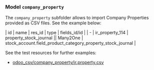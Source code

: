 ### Model `company_property`

The `company_property` subfolder allows to import Company Properties provided as CSV files. See the example below:

| id | 	name |	res_id |	type |	fields_id/id |
| -
| ir_property_114 |	property_stock_journal 	||	Many2One |	stock_account.field_product_category_property_stock_journal |


See the test resources for further examples:
- [odoo_csv/company_property/ir.property.csv](../odoo_initializer/tests/resources/odoo_csv/company_property/ir.property.csv)
